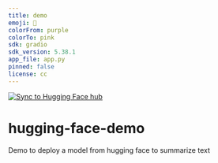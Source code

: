 ```yaml
---
title: demo
emoji: 🥳
colorFrom: purple
colorTo: pink
sdk: gradio
sdk_version: 5.38.1
app_file: app.py
pinned: false
license: cc
---
```


[![Sync to Hugging Face hub](https://github.com/nataliecje/hugging-face-demo/actions/workflows/main.yml/badge.svg)](https://github.com/nataliecje/hugging-face-demo/actions/workflows/main.yml)

# hugging-face-demo
Demo to deploy a model from hugging face to summarize text
